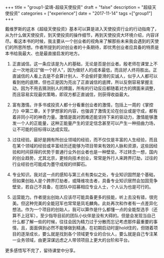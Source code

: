 +++
title = "group1-梁靖-超级天使投资"
draft = "false"
description = "超级天使投资"
categories = ["experience"]
date = "2017-11-14"
tags =["group1"]
+++

戴维罗斯的这本《超级天使投资》基本可以算是进入天使投资行业的行动指南了，从为什么做天使投资，到天使投资的操作细节，再到天使投资大环境介绍，内容详尽。看这本书的时候，我主要从一个创业者的视角来了解那些未来我会遇到的天使们的所思所想。作者所提到的对创业者的十条期待，即优秀创业者应具备的特质是本书给我最大、也是最直接启发的地方。<br/>

1. 正直诚信。这一条应该是为人的基础，无论是否是创业者。殷老师在课堂上不止一次地说过“做一个好人”，因为做好人的成本最低，而且好人终将胜出。正直诚信的人看上去是不会算计别人、不会偷奸耍滑的实诚人，似乎人人都可以看到他的底牌，但也正是因为亮出了正直诚信的底牌，所以反倒容易掌握主动，因为不用去猜测别人的牌面，所有的行动反应都随着对方的牌面来调整，而且容易实现最优策略，即双方都正直诚信，则获得收益最大。<br/>

2. 富有激情。许多书或投资人都十分看重创业者的激情，包括上一周的《掌控力》中第二章，关于梦想家的内容，也强调了激情无论在创业或是守成，都有着非同小可的神奇力量。激情是面对困难还能坚持下来的驱动力，激情能够激发一个人的正能量，这种正能量产生的坚定信念甚至可以产生一种扭曲力场，让不可能的目标得以达成实现。<br/>

3. 过往经验。最好是拥有所创业领域的经验，而不仅仅是丰富的人生经验，而且在某个领域的经验或丰富经历还能够为项目带来有效的人脉和资源，这些因经验和时间获得的优势于普通行业外创业者也是一种壁垒。不过转念一想，国内的创业趋势，尤其北京，更倾向技术创业，常常是外行人来跨界打劫，过往的行业经验也可能成为墨守成规的绊脚石。<br/>

4. 专业知识。我对这一点的感知与第三点有类似之处，专业知识固然是个基础，但如果创始人是个跨界打劫者，或降维攻击者，具备专业知识居然会加固竞争壁垒，若自己不具备，在团队中招募相应专业人士，个人认为也是可行的。<br/>

5. 运营能力。作者提出创始人应该尽可能具备更多的技能，听上去没有错，很完美。但这种完美的全能冠军也常常是凤毛麟角。此处再次和作者有一点差异化想法。作为一个项目的创始人，我可以算作是什么都懂一点的全能型选手（还算不上冠军），至少指导目前的团队小伙伴是没有大碍的。但是会发现当自己什么都了解一些的时候，往往会因为精力过于分散而忘记考虑那件最重要的事情，且，面面俱到必然不能够做到精通，在初期启动时是hold住的，但随着项目的逐渐成长，要么就是找到各个领域更专业的合伙人，要么就是自己专注某一业务领域，由更深谋远虑之人带领项目上更大的台阶和平台。<br/>

更多感悟写不完了，留待课堂中分享。<br/>
